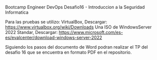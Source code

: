 Bootcamp Engineer DevOps
Desafio16 - Introduccion a la Seguridad Informatica

Para las pruebas se utilizo:
VirtualBox, Descargar: https://www.virtualbox.org/wiki/Downloads
Una ISO de WindowsServer 2022 Standar, Descargar: https://www.microsoft.com/es-es/evalcenter/download-windows-server-2022

Siguiendo los pasos del documento de Word podran realizar el TP del desafio 16 que se encuentra en formato PDF en el repositorio.
